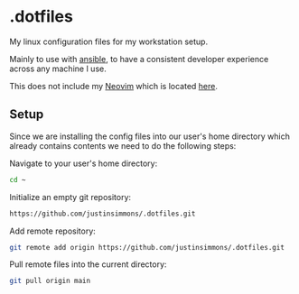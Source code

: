 # .dotfiles

My linux configuration files for my workstation setup.

Mainly to use with [ansible](https://www.ansible.com/), to have a consistent developer experience across any machine I use.

This does not include my [Neovim](https://neovim.io/) which is located [here](https://github.com/justinsimmons/neovim-config).

## Setup 

Since we are installing the config files into our user's home directory which already contains contents we need to do the following steps:

Navigate to your user's home directory:
```sh
cd ~
```

Initialize an empty git repository:
```sh
https://github.com/justinsimmons/.dotfiles.git
```

Add remote repository:
```sh
git remote add origin https://github.com/justinsimmons/.dotfiles.git
```

Pull remote files into the current directory:
```sh
git pull origin main
```

